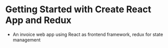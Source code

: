 # Getting Started with Create React App and Redux
- An invoice web app using React as frontend framework, redux for state management